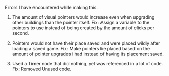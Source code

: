 Errors I have encountered while making this.

1. The amount of visual pointers would increase even when upgrading other buildings than the pointer itself.
  Fix: Assign a variable to the pointers to use instead of being created by the amount of clicks per second.

2. Pointers would not have their place saved and were placed wildly after loading a saved game.
  Fix: Make pointers be placed based on the amount of pointer upgrades i had instead of having its placement saved.

3. Used a Timer node that did nothing, yet was referenced in a lot of code.
  Fix: Removed Unused code.
